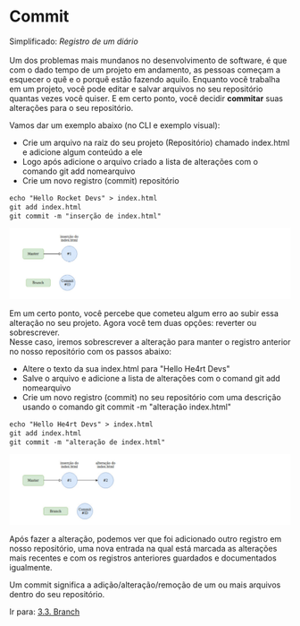 # Commit

Simplificado: _Registro de um diário_ <br><br>
Um dos problemas mais mundanos no desenvolvimento de software, é que com o dado tempo de um projeto em andamento, as pessoas começam a esquecer o quê e o porquê estão fazendo aquilo.
Enquanto você trabalha em um projeto, você pode editar e salvar arquivos no seu repositório quantas vezes você quiser. E em certo ponto, você decidir **commitar** suas alterações para o seu repositório.

Vamos dar um exemplo abaixo (no CLI e exemplo visual):

- Crie um arquivo na raiz do seu projeto (Repositório) chamado index.html e adicione algum conteúdo a ele
- Logo após adicione o arquivo criado a lista de alterações com o comando git add nomearquivo
- Crie um novo registro (commit) repositório

```
echo "Hello Rocket Devs" > index.html
git add index.html
git commit -m "inserção de index.html"
```

![x](/4noobsAssets/commit1.png)

Em um certo ponto, você percebe que cometeu algum erro ao subir essa alteração no seu projeto. Agora você tem duas opções: reverter ou sobrescrever.<br>
Nesse caso, iremos sobrescrever a alteração para manter o registro anterior no nosso repositório com os passos abaixo:

- Altere o texto da sua index.html para "Hello He4rt Devs"
- Salve o arquivo e adicione a lista de alterações com o comand git add nomearquivo
- Crie um novo registro (commit) no seu repositório com uma descrição usando o comando git commit -m "alteração index.html"

```
echo "Hello He4rt Devs" > index.html
git add index.html
git commit -m "alteração de index.html"
```

![x](/4noobsAssets/commit2.png)

Após fazer a alteração, podemos ver que foi adicionado outro registro em nosso repositório, uma nova entrada na qual está marcada as alterações mais recentes e com os registros anteriores guardados e documentados igualmente.

Um commit significa a adição/alteração/remoção de um ou mais arquivos dentro do seu repositório.

Ir para: [3.3. Branch](branch.md)
